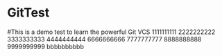 # GitTest
#This is a demo test to learn the powerful Git VCS
1111111111
2222222222
3333333333
4444444444
6666666666
7777777777
8888888888
9999999999
bbbbbbbbbb
